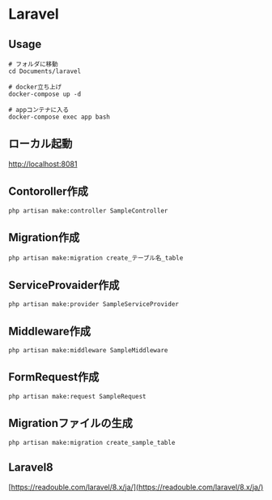 # Laravel

## Usage
```terminal
# フォルダに移動
cd Documents/laravel 

# docker立ち上げ
docker-compose up -d

# appコンテナに入る
docker-compose exec app bash
```

## ローカル起動
[http://localhost:8081](http://localhost:8081)


## Contoroller作成
```
php artisan make:controller SampleController
```
## Migration作成
```
php artisan make:migration create_テーブル名_table
```
## ServiceProvaider作成
```
php artisan make:provider SampleServiceProvider
```
## Middleware作成
```
php artisan make:middleware SampleMiddleware
```
## FormRequest作成
```
php artisan make:request SampleRequest
```
## Migrationファイルの生成
```
php artisan make:migration create_sample_table
```

## Laravel8
[https://readouble.com/laravel/8.x/ja/](https://readouble.com/laravel/8.x/ja/)
